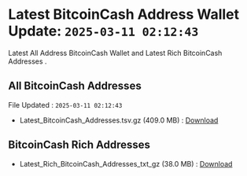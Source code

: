 # Latest BitcoinCash Address Wallet Update: `2025-03-11 02:12:43`

Latest All Address BitcoinCash Wallet and Latest Rich BitcoinCash Addresses .

## All BitcoinCash Addresses

File Updated : `2025-03-11 02:12:43`

- Latest_BitcoinCash_Addresses.tsv.gz (409.0 MB) : [Download](https://github.com/Pymmdrza/Rich-Address-Wallet/releases/tag/BitcoinCash)

## BitcoinCash Rich Addresses

- Latest_Rich_BitcoinCash_Addresses_txt_gz (38.0 MB) : [Download](https://github.com/Pymmdrza/Rich-Address-Wallet/releases/tag/BitcoinCash)
